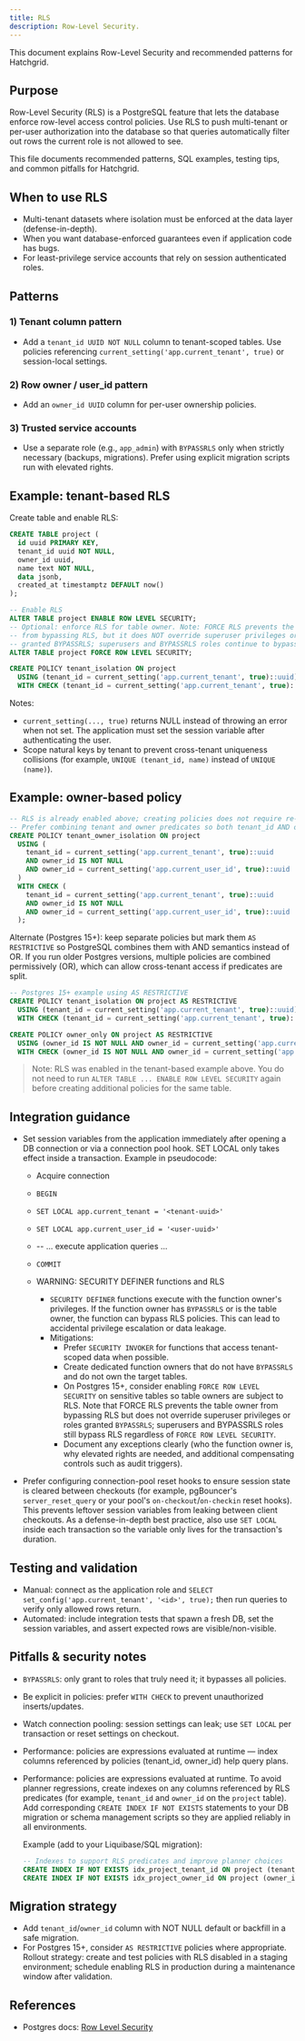 ```yaml
---
title: RLS
description: Row-Level Security.
---
```


This document explains Row-Level Security and recommended patterns for Hatchgrid.

## Purpose

Row-Level Security (RLS) is a PostgreSQL feature that lets the database enforce row-level access control policies. Use RLS to push multi-tenant or per-user authorization into the database so that queries automatically filter out rows the current role is not allowed to see.

This file documents recommended patterns, SQL examples, testing tips, and common pitfalls for Hatchgrid.

## When to use RLS

- Multi-tenant datasets where isolation must be enforced at the data layer (defense-in-depth).
- When you want database-enforced guarantees even if application code has bugs.
- For least-privilege service accounts that rely on session authenticated roles.

## Patterns

### 1) Tenant column pattern

- Add a `tenant_id UUID NOT NULL` column to tenant-scoped tables. Use policies referencing `current_setting('app.current_tenant', true)` or session-local settings.

### 2) Row owner / user_id pattern

- Add an `owner_id UUID` column for per-user ownership policies.

### 3) Trusted service accounts

- Use a separate role (e.g., `app_admin`) with `BYPASSRLS` only when strictly necessary (backups, migrations). Prefer using explicit migration scripts run with elevated rights.

## Example: tenant-based RLS

Create table and enable RLS:

```sql
CREATE TABLE project (
  id uuid PRIMARY KEY,
  tenant_id uuid NOT NULL,
  owner_id uuid,
  name text NOT NULL,
  data jsonb,
  created_at timestamptz DEFAULT now()
);

-- Enable RLS
ALTER TABLE project ENABLE ROW LEVEL SECURITY;
-- Optional: enforce RLS for table owner. Note: FORCE RLS prevents the table owner
-- from bypassing RLS, but it does NOT override superuser privileges or roles
-- granted BYPASSRLS; superusers and BYPASSRLS roles continue to bypass RLS.
ALTER TABLE project FORCE ROW LEVEL SECURITY;

CREATE POLICY tenant_isolation ON project
  USING (tenant_id = current_setting('app.current_tenant', true)::uuid)
  WITH CHECK (tenant_id = current_setting('app.current_tenant', true)::uuid);
```

Notes:

- `current_setting(..., true)` returns NULL instead of throwing an error when not set. The application must set the session variable after authenticating the user.
- Scope natural keys by tenant to prevent cross-tenant uniqueness collisions (for example, `UNIQUE (tenant_id, name)` instead of `UNIQUE (name)`).

## Example: owner-based policy

```sql
-- RLS is already enabled above; creating policies does not require re-enabling the table.
-- Prefer combining tenant and owner predicates so both tenant_id AND owner_id must match.
CREATE POLICY tenant_owner_isolation ON project
  USING (
    tenant_id = current_setting('app.current_tenant', true)::uuid
    AND owner_id IS NOT NULL
    AND owner_id = current_setting('app.current_user_id', true)::uuid
  )
  WITH CHECK (
    tenant_id = current_setting('app.current_tenant', true)::uuid
    AND owner_id IS NOT NULL
    AND owner_id = current_setting('app.current_user_id', true)::uuid
  );
```

Alternate (Postgres 15+): keep separate policies but mark them `AS RESTRICTIVE` so PostgreSQL combines them with AND semantics instead of OR. If you run older Postgres versions, multiple policies are combined permissively (OR), which can allow cross-tenant access if predicates are split.

```sql
-- Postgres 15+ example using AS RESTRICTIVE
CREATE POLICY tenant_isolation ON project AS RESTRICTIVE
  USING (tenant_id = current_setting('app.current_tenant', true)::uuid)
  WITH CHECK (tenant_id = current_setting('app.current_tenant', true)::uuid);

CREATE POLICY owner_only ON project AS RESTRICTIVE
  USING (owner_id IS NOT NULL AND owner_id = current_setting('app.current_user_id', true)::uuid)
  WITH CHECK (owner_id IS NOT NULL AND owner_id = current_setting('app.current_user_id', true)::uuid);
```

> Note: RLS was enabled in the tenant-based example above. You do not need to run `ALTER TABLE ... ENABLE ROW LEVEL SECURITY` again before creating additional policies for the same table.

## Integration guidance

- Set session variables from the application immediately after opening a DB connection or via a connection pool hook. SET LOCAL only takes effect inside a transaction. Example in pseudocode:
  - Acquire connection
  - `BEGIN`
  - `SET LOCAL app.current_tenant = '<tenant-uuid>'`
  - `SET LOCAL app.current_user_id = '<user-uuid>'`
  - -- ... execute application queries ...
  - `COMMIT`

  - WARNING: SECURITY DEFINER functions and RLS

    - `SECURITY DEFINER` functions execute with the function owner's privileges. If the function owner has `BYPASSRLS` or is the table owner, the function can bypass RLS policies. This can lead to accidental privilege escalation or data leakage.
    - Mitigations:
      - Prefer `SECURITY INVOKER` for functions that access tenant-scoped data when possible.
      - Create dedicated function owners that do not have `BYPASSRLS` and do not own the target tables.
      - On Postgres 15+, consider enabling `FORCE ROW LEVEL SECURITY` on sensitive tables so table owners are subject to RLS. Note that
        FORCE RLS prevents the table owner from bypassing RLS but does not override superuser privileges or roles granted `BYPASSRLS`;
        superusers and BYPASSRLS roles still bypass RLS regardless of `FORCE ROW LEVEL SECURITY`.
      - Document any exceptions clearly (who the function owner is, why elevated rights are needed, and additional compensating controls such as audit triggers).

- Prefer configuring connection-pool reset hooks to ensure session state is cleared between checkouts (for example, pgBouncer's `server_reset_query` or your pool's `on-checkout`/`on-checkin` reset hooks). This prevents leftover session variables from leaking between client checkouts. As a defense-in-depth best practice, also use `SET LOCAL` inside each transaction so the variable only lives for the transaction's duration.

## Testing and validation

- Manual: connect as the application role and `SELECT set_config('app.current_tenant', '<id>', true);` then run queries to verify only allowed rows return.
- Automated: include integration tests that spawn a fresh DB, set the session variables, and assert expected rows are visible/non-visible.

## Pitfalls & security notes

- `BYPASSRLS`: only grant to roles that truly need it; it bypasses all policies.
- Be explicit in policies: prefer `WITH CHECK` to prevent unauthorized inserts/updates.
- Watch connection pooling: session settings can leak; use `SET LOCAL` per transaction or reset settings on checkout.
- Performance: policies are expressions evaluated at runtime — index columns referenced by policies (tenant_id, owner_id) help query plans.

- Performance: policies are expressions evaluated at runtime. To avoid planner regressions, create indexes on any columns referenced by RLS predicates (for example, `tenant_id` and `owner_id` on the `project` table). Add corresponding `CREATE INDEX IF NOT EXISTS` statements to your DB migration or schema management scripts so they are applied reliably in all environments.

  Example (add to your Liquibase/SQL migration):

  ```sql
  -- Indexes to support RLS predicates and improve planner choices
  CREATE INDEX IF NOT EXISTS idx_project_tenant_id ON project (tenant_id);
  CREATE INDEX IF NOT EXISTS idx_project_owner_id ON project (owner_id);
  ```

## Migration strategy

- Add `tenant_id`/`owner_id` column with NOT NULL default or backfill in a safe migration.
- For Postgres 15+, consider `AS RESTRICTIVE` policies where appropriate. Rollout strategy: create and test policies with RLS disabled in a staging environment; schedule enabling RLS in production during a maintenance window after validation.

## References

- Postgres docs: [Row Level Security](https://www.postgresql.org/docs/current/ddl-rowsecurity.html)
